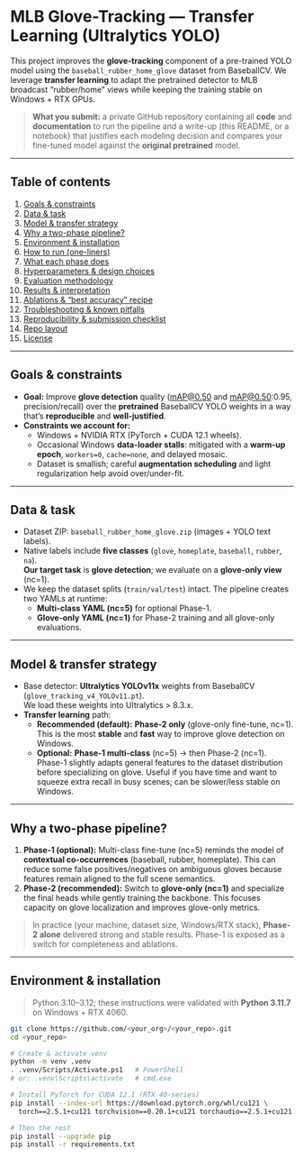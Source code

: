 # MLB Glove-Tracking — Transfer Learning (Ultralytics YOLO)

This project improves the **glove-tracking** component of a pre-trained YOLO model using the
`baseball_rubber_home_glove` dataset from BaseballCV. We leverage **transfer learning** to adapt the
pretrained detector to MLB broadcast “rubber/home” views while keeping the training stable on Windows + RTX GPUs.

> **What you submit:** a private GitHub repository containing all **code** and **documentation** to run the pipeline and a write-up (this README, or a notebook) that justifies each modeling decision and compares your fine-tuned model against the **original pretrained** model.

---

## Table of contents

1. [Goals & constraints](#goals--constraints)  
2. [Data & task](#data--task)  
3. [Model & transfer strategy](#model--transfer-strategy)  
4. [Why a two-phase pipeline?](#why-a-two-phase-pipeline)  
5. [Environment & installation](#environment--installation)  
6. [How to run (one-liners)](#how-to-run-one-liners)  
7. [What each phase does](#what-each-phase-does)  
8. [Hyperparameters & design choices](#hyperparameters--design-choices)  
9. [Evaluation methodology](#evaluation-methodology)  
10. [Results & interpretation](#results--interpretation)  
11. [Ablations & “best accuracy” recipe](#ablations--best-accuracy-recipe)  
12. [Troubleshooting & known pitfalls](#troubleshooting--known-pitfalls)  
13. [Reproducibility & submission checklist](#reproducibility--submission-checklist)  
14. [Repo layout](#repo-layout)  
15. [License](#license)

---

## Goals & constraints

- **Goal:** Improve **glove detection** quality (mAP@0.50 and mAP@0.50:0.95, precision/recall) over the **pretrained** BaseballCV YOLO weights in a way that’s **reproducible** and **well-justified**.
- **Constraints we account for:**
  - Windows + NVIDIA RTX (PyTorch + CUDA 12.1 wheels).
  - Occasional Windows **data-loader stalls**: mitigated with a **warm-up epoch**, `workers=0`, `cache=none`, and delayed mosaic.
  - Dataset is smallish; careful **augmentation scheduling** and light regularization help avoid over/under-fit.

---

## Data & task

- Dataset ZIP: `baseball_rubber_home_glove.zip` (images + YOLO text labels).
- Native labels include **five classes** (`glove`, `homeplate`, `baseball`, `rubber`, `na`).  
  **Our target task** is **glove detection**; we evaluate on a **glove-only view** (nc=1).
- We keep the dataset splits (`train/val/test`) intact. The pipeline creates two YAMLs at runtime:
  - **Multi-class YAML (nc=5)** for optional Phase-1.
  - **Glove-only YAML (nc=1)** for Phase-2 training and all glove-only evaluations.

---

## Model & transfer strategy

- Base detector: **Ultralytics YOLOv11x** weights from BaseballCV (`glove_tracking_v4_YOLOv11.pt`).  
  We load these weights into Ultralytics > 8.3.x.
- **Transfer learning** path:
  - **Recommended (default):** **Phase-2 only** (glove-only fine-tune, nc=1). This is the most **stable** and **fast** way to improve glove detection on Windows.
  - **Optional:** **Phase-1 multi-class** (nc=5) → then Phase-2 (nc=1). Phase-1 slightly adapts general features to the dataset distribution before specializing on glove. Useful if you have time and want to squeeze extra recall in busy scenes; can be slower/less stable on Windows.

---

## Why a two-phase pipeline?

1. **Phase-1 (optional):** Multi-class fine-tune (nc=5) reminds the model of **contextual co-occurrences** (baseball, rubber, homeplate). This can reduce some false positives/negatives on ambiguous gloves because features remain aligned to the full scene semantics.
2. **Phase-2 (recommended):** Switch to **glove-only (nc=1)** and specialize the final heads while gently training the backbone. This focuses capacity on glove localization and improves glove-only metrics.

> In practice (your machine, dataset size, Windows/RTX stack), **Phase-2 alone** delivered strong and stable results. Phase-1 is exposed as a switch for completeness and ablations.

---

## Environment & installation

> Python 3.10–3.12; these instructions were validated with **Python 3.11.7** on Windows + RTX 4060.

```bash
git clone https://github.com/<your_org>/<your_repo>.git
cd <your_repo>

# Create & activate venv
python -m venv .venv
. .venv/Scripts/Activate.ps1   # PowerShell
# or: .venv\Scripts\activate   # cmd.exe

# Install PyTorch for CUDA 12.1 (RTX 40-series)
pip install --index-url https://download.pytorch.org/whl/cu121 \
  torch==2.5.1+cu121 torchvision==0.20.1+cu121 torchaudio==2.5.1+cu121

# Then the rest
pip install --upgrade pip
pip install -r requirements.txt
